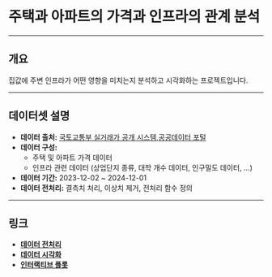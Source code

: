 # 주택과 아파트의 가격과 인프라의 관계 분석

---

## 개요
집값에 주변 인프라가 어떤 영향을 미치는지 분석하고 시각화하는 프로젝트입니다.   


---

## 데이터셋 설명
- **데이터 출처:** [국토교통부 실거래가 공개 시스템](https://rt.molit.go.kr/pt/xls/xls.do?mobileAt=),[공공데이터 포털](https://www.data.go.kr/)
- **데이터 구성:** 
  - 주택 및 아파트 가격 데이터
  - 인프라 관련 데이터 (상업단지 종류, 대학 개수 데이터, 인구밀도 데이터, ...)
- **데이터 기간:** 2023-12-02 ~ 2024-12-01
- **데이터 전처리:** 결측치 처리, 이상치 제거, 전처리 함수 정의

---

## 링크
- [**데이터 전처리**](https://github.com/TasteHill/Housing_Prices_BigData/blob/main/%EB%8D%B0%EC%9D%B4%ED%84%B0%20%EC%A0%84%EC%B2%98%EB%A6%AC%20%EA%B3%BC%EC%A0%95.ipynb)
- [**데이터 시각화**](https://github.com/TasteHill/Housing_Prices_BigData/blob/main/%EB%8D%B0%EC%9D%B4%ED%84%B0%20%EC%8B%9C%EA%B0%81%ED%99%94.ipynb)
- [**인터랙티브 플롯**](https://github.com/TasteHill/Housing_Prices_BigData/tree/main/results)

